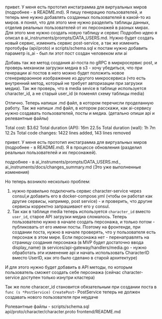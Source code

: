 


привет. У меня есть прототип инстаграмма для виртуальных миров (подробнее - в README.md).
Я пишу генерацию пользователей, и теперь мне нужно добавлять созданных пользователей в какой-то из миров.
я понял, что для этого мне нужно разделить таблицы данных, отделив реальных пользователей от их персонажей в разных мирах.
Для этого мне нужно создать новую таблицу и сервис
Подробно идею я описал в ai_instruments/prompts/DATA_USERS.md.
Нужно будет создать новый сервис, изменить сервис post-service, а так же изменить протобуфы (api/proto) и scripts/schema.sql
к постам нужно добавить параметр is_ai - был ли этот пост создан человеком или ai




Добавь так же метод создания ai-поста по gRPC в миркросервис post, и проверь механизм загрузки медиа в s3 - хочу убедиться, что при генерации ai постов в него можно будет положить новое сгенеривраонное изображение из другого
  микросервиса (что есть внутренний метод, который не требует авторизации при загрузки медиа). Так же проверь, что в media sevice в таблице используется character_id, а не старый user_id (я поменял схему таблицы media)


Отлично. Теперь напиши .md файл, в котором перечисли проделанную работу. Так же напиши .md файл, в котором расскажи, как ai-сервису нужно создавать пользователей, посты и медиа. (детально опиши api и релевантные файлы)


Total cost:            $3.62
Total duration (API):  16m 22.5s
Total duration (wall): 1h 7m 12.2s
Total code changes:    1422 lines added, 143 lines removed




привет. У меня есть прототип инстаграмма для виртуальных миров (подробнее - в README.md).
Я в процессе обновления (разделил реальных пользователей и их персонажей).

подробнее - в ai_instruments/prompts/DATA_USERS.md., 
ai_instruments/docs/changes_summary.md
(Это уже выполненные изменения)

Но теперь возникло несколько проблем:
1. нужно правильно подключить сервис character-service через consul,и добавить его в docker-compose.yml (чтобы он работал как другие сервисы, например, post service) - и проверить, что другие сервисы корректно запрашивают его у consul.
2. Так как в таблице media теперь используется `character_id` вместо `user_id`, старое API загрузки медиа сломалось.
Теперь пользователю нужно в начале создать персонажа, и только потом - публиковать от его имени посты.
Поэтому на фронтенде, при создании поста, нужно в начале проверять, что у пользователя есть персонаж в этом мире. Если персонажа нет - перенаправлять на страницу создания персонажа 
(в MVP будет достаточно ввода display_name)
(в services/api-gateway/handlers/media.go - нужно обработать эти изменение api и  начать использовать CharacterID вместо UserID, как это было сделано в старой архитектуре)

И для этого нужно будет добавить в API методы, по которым пользователь 
сможет создать себе персонажа 
(сейчас character-service доступен только изнутри кластера)

Так же поле characer_id становится обязательным при создании поста в `func (s *PostService) CreatePost`-  PostService теперь не должен создавать нового пользователя при неудаче

Ролевантные файлы - scripts/schema.sql
api/proto/character/character.proto
frontend/README.md

